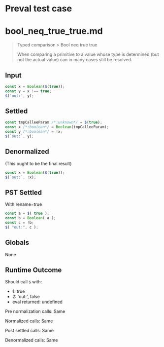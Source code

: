 # Preval test case

# bool_neq_true_true.md

> Typed comparison > Bool neq true true
>
> When comparing a primitive to a value whose type is determined (but not the actual value) can in many cases still be resolved.

## Input

`````js filename=intro
const x = Boolean($(true));
const y = x !== true;
$('out:', y);
`````


## Settled


`````js filename=intro
const tmpCalleeParam /*:unknown*/ = $(true);
const x /*:boolean*/ = Boolean(tmpCalleeParam);
const y /*:boolean*/ = !x;
$(`out:`, y);
`````


## Denormalized
(This ought to be the final result)

`````js filename=intro
const x = Boolean($(true));
$(`out:`, !x);
`````


## PST Settled
With rename=true

`````js filename=intro
const a = $( true );
const b = Boolean( a );
const c = !b;
$( "out:", c );
`````


## Globals


None


## Runtime Outcome


Should call `$` with:
 - 1: true
 - 2: 'out:', false
 - eval returned: undefined

Pre normalization calls: Same

Normalized calls: Same

Post settled calls: Same

Denormalized calls: Same
